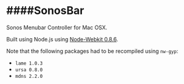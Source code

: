 ####SonosBar
================

Sonos Menubar Controller for Mac OSX.

Built using Node.js using [Node-Webkit 0.8.6](https://github.com/rogerwang/node-webkit).

Note that the following packages had to be recompiled using `nw-gyp`:
- `lame 1.0.3`
- `ursa 0.8.0`
- `mdns 2.2.0`
